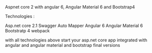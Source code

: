 Aspnet core 2 with angular 6, Angular Material 6 and Bootstrap4

Technologies :

Asp.net core 2.1
Swagger
Auto Mapper
Angular 6
Angular Material 6
Bootstratp 4
webpack

with all technologies above start your asp.net core app integrated with angular and angular material and bootstrap final versions

